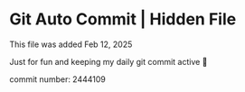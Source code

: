 # Git Auto Commit | Hidden File

This file was added Feb 12, 2025

Just for fun and keeping my daily git commit active 🤪

commit number: 2444109
